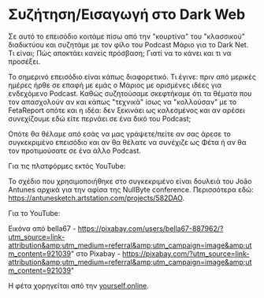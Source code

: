 # Συζήτηση/Εισαγωγή στο Dark Web

Σε αυτό το επεισόδιο κοιτάμε πίσω από την "κουρτίνα" του "κλασσικού" διαδικτύου και συζητάμε με τον φίλο του Podcast Μάριο για το Dark Net. Τι είναι; Πώς αποκτάει κανείς πρόσβαση; Γιατί να το κάνει και τι να προσέξει.

Το σημερινό επεισόδιο είναι κάπως διαφορετικό. Τι έγινε:  πριν από μερικές ημέρες ήρθε σε επαφή με εμάς ο Μάριος  με ορισμένες  ιδέες για ενδεχόμενο Podcast. Καθώς συζητούσαμε σκεφτήκαμε ότι τα θέματα  που τον απασχολούν αν και κάπως "τεχνικά" ίσως να "κολλούσαν" με το  FetaReport οπότε και η ιδέα: δεν ξεκινάει ως καλεσμένος και αν αρέσει συνεχίζουμε εδώ είτε περνάει σε ένα δικό του Podcast;

Οπότε θα θέλαμε από εσάς να μας γράψετε/πείτε αν σας άρεσε το συγκεκριμένο  επεισόδιο και αν θα θέλατε να συνέχιζε ως Φέτα ή αν θα τον προτιμούσατε  σε ένα άλλο Podcast. 

Για τις πλατφόρμες εκτός YouTube:

Το σχέδιο που χρησιμοποιήθηκε στο συγκεκριμένο είναι δουλειά του João Antunes αρχικά για την αφίσα της NullByte conference. Περισσότερα εδώ: <https://antunesketch.artstation.com/projects/582DAO>.


Για το YouTube:

Εικόνα από bella67 - https://pixabay.com/users/bella67-887962/?utm_source=link-attribution&amp;utm_medium=referral&amp;utm_campaign=image&amp;utm_content=921039" στο Pixabay - https://pixabay.com/?utm_source=link-attribution&amp;utm_medium=referral&amp;utm_campaign=image&amp;utm_content=921039"

Η φέτα χορηγείται από την [yourself.online](https://yourself.online/feta).

